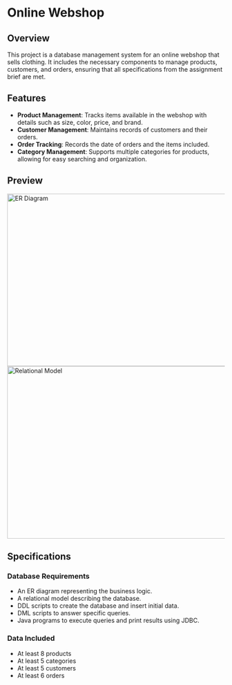# Online Webshop

## Overview
This project is a database management system for an online webshop that sells clothing. It includes the necessary components to manage products, customers, and orders, ensuring that all specifications from the assignment brief are met.

## Features
- **Product Management**: Tracks items available in the webshop with details such as size, color, price, and brand.
- **Customer Management**: Maintains records of customers and their orders.
- **Order Tracking**: Records the date of orders and the items included.
- **Category Management**: Supports multiple categories for products, allowing for easy searching and organization.

## Preview
<img src="https://github.com/user-attachments/assets/e4789fea-0ab7-4397-b9d3-354380865847" alt="ER Diagram" width="800" height="400">

<img src="https://github.com/user-attachments/assets/501d5427-27a1-44d1-a291-036dda65da02" alt="Relational Model" width="800" height="400">

## Specifications

### Database Requirements
- An ER diagram representing the business logic.
- A relational model describing the database.
- DDL scripts to create the database and insert initial data.
- DML scripts to answer specific queries.
- Java programs to execute queries and print results using JDBC.

### Data Included
- At least 8 products
- At least 5 categories
- At least 5 customers
- At least 6 orders
